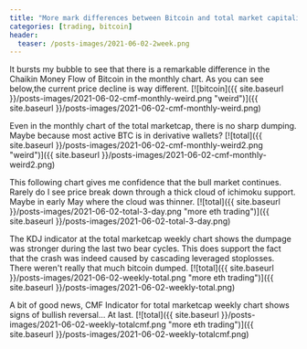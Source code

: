 ```yaml
---
title: "More mark differences between Bitcoin and total market capitalization of all crypto"
categories: [trading, bitcoin]
header:
  teaser: /posts-images/2021-06-02-2week.png
---
```


It bursts my bubble to see that there is a remarkable difference in the Chaikin Money Flow of Bitcoin in the monthly chart. As you can see below,the current 
price decline is way different.
[![bitcoin]({{ site.baseurl }}/posts-images/2021-06-02-cmf-monthly-weird.png "weird")]({{ site.baseurl }}/posts-images/2021-06-02-cmf-monthly-weird.png)

Even in the monthly chart of the total marketcap, there is no sharp dumping. Maybe because most active BTC is in derivative wallets? 
[![total]({{ site.baseurl }}/posts-images/2021-06-02-cmf-monthly-weird2.png "weird")]({{ site.baseurl }}/posts-images/2021-06-02-cmf-monthly-weird2.png)

This following chart gives me confidence that the bull market continues. Rarely do I see price break down through a thick cloud of ichimoku support. Maybe
in early May where the cloud was thinner.
[![total]({{ site.baseurl }}/posts-images/2021-06-02-total-3-day.png "more eth trading")]({{ site.baseurl }}/posts-images/2021-06-02-total-3-day.png)

The KDJ indicator at the total marketcap weekly chart shows the dumpage was stronger during the last two bear cycles. This does support the fact that the crash
was indeed caused by cascading leveraged stoplosses. There weren't really that much bitcoin dumped.
[![total]({{ site.baseurl }}/posts-images/2021-06-02-weekly-total.png "more eth trading")]({{ site.baseurl }}/posts-images/2021-06-02-weekly-total.png)

A bit of good news, CMF Indicator for total marketcap weekly chart shows signs of bullish reversal... At last. 
[![total]({{ site.baseurl }}/posts-images/2021-06-02-weekly-totalcmf.png "more eth trading")]({{ site.baseurl }}/posts-images/2021-06-02-weekly-totalcmf.png)
